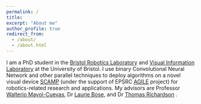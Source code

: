 ```yaml
---
permalink: /
title:
excerpt: "About me"
author_profile: true
redirect_from: 
  - /about/
  - /about.html
---
```


I am a PhD student in the [Bristol Robotics Laboratory](https://www.bristolroboticslab.com/) and [Visual Information Laboratory](https://vilab.blogs.bristol.ac.uk/) at the University of Bristol. I use binary Convolutional Neural Network and other parallel techniques to deploy algorithms on a novel visual device [SCAMP](https://personalpages.manchester.ac.uk/staff/jianing.chen/scamp5d_lib_doc_html/index.html) (under the support of EPSRC [AGILE](https://sites.google.com/view/project-agile/home) project) for robotics-related research and applications. My advisors are Professor [Walterio Mayol-Cuevas](http://people.cs.bris.ac.uk/~wmayol//), Dr [Laurie Bose](https://scholar.google.co.uk/citations?hl=en&user=HRkkhyIAAAAJ&view_op=list_works&sortby=pubdate), and Dr [Thomas Richardson](http://www.bristol.ac.uk/engineering/people/tom-s-richardson/overview.html) .

